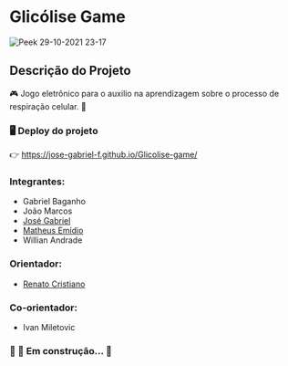 # Glicólise Game
![Peek 29-10-2021 23-17](https://user-images.githubusercontent.com/62730379/139517078-ff64e47a-efff-484d-845e-a6e6b3bdb193.gif)
## Descrição do Projeto
🎮 Jogo eletrônico para o auxilio na aprendizagem sobre o processo de respiração celular. 🦠
### 🖥 Deploy do projeto
👉 https://jose-gabriel-f.github.io/Glicolise-game/
### Integrantes:
- Gabriel Baganho
- João Marcos
- [José Gabriel](https://github.com/Jose-gabriel-f)
- [Matheus Emídio](https://github.com/emidiomatheus)
- Willian Andrade 

### Orientador:
- [Renato Cristiano](https://github.com/RenatoMontanher)
### Co-orientador:
- Ivan Miletovic
### 🚧  🚀 Em construção...  🚧
